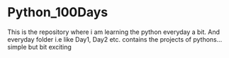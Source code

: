 # Python_100Days

This is the repository where i am learning the python everyday a bit.
And everyday folder i.e like Day1, Day2 etc. contains the projects of pythons... simple but bit exciting
